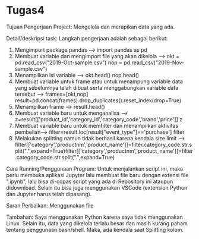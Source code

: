 # Tugas4
Tujuan Pengerjaan Project: 
Mengelola dan merapikan data yang ada.

Detail/deskripsi task:
Langkah pengerjaan adalah sebagai berikut:
1. Mengimport package pandas --> import pandas as pd
2. Membuat variable dan mengimport file yang akan dikelola --> 
          okt = pd.read_csv("2019-Oct-sample.csv")
          nop = pd.read_csv("2019-Nov-sample.csv")
3. Menampilkan isi variable --> 
          okt.head()
          nop.head()
4. Membuat variable untuk frame atau untuk menampung variable data yang sebelumnya telah dibuat serta menggabungkan variable data tersebut --> 
          frames=[okt,nop]
          result=pd.concat(frames).drop_duplicates().reset_index(drop=True)  
5. Menampilkan frame --> result.head()
6. Membuat variable baru untuk menganalisa --> 
          z=result[['product_id','category_id','category_code','brand','price']]
z
7. Membuat variable baru untuk memfilter dan menampilkan aktivitas pembelian--> 
        filter=result.loc[result["event_type"]=='purchase']
        filter
8. Melakukan splitting namun tidak berhasil karena kendala size limit --> 
     filter[['category','productnm','product_name']]=filter.category_code.str.split(".",expand=True)filter[['category','productnm','product_name']]=filter.category_code.str.split(".",expand=True)
 

Cara Running/Penggunaan Program:
Untuk menjalankan script ini, maka perlu membuka aplikasi Jupyter lalu membuat file baru dengan extensi file ".ipynb", lalu bisa di-copas script yang ada di Repository ini ataupun didownload. Selain itu bisa juga menggunakan VSCode (extension Python dan Jupyter harus telah dipasang).

Saran Perbaikan: 
Menggunakan file 

Tambahan: 
Saya menggunakan Python karena saya tidak menggunakan Linux. Selain itu, data yang dikelola terlalu besar dan masih kurang paham tentang penggunaan bash/shell. Maka, ada kendala saat Splitting kolom.

